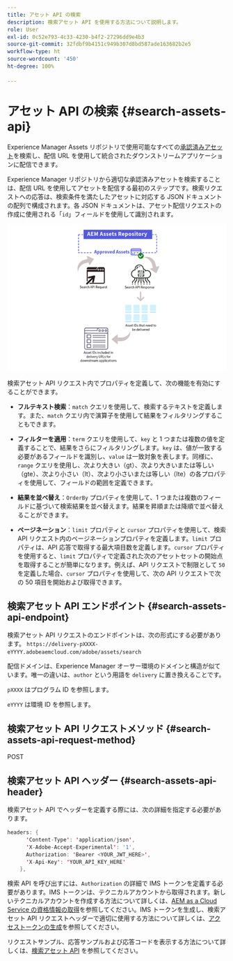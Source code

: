 ```yaml
---
title: アセット API の検索
description: 検索アセット API を使用する方法について説明します。
role: User
exl-id: 0c52e793-4c33-4230-b4f2-27296dd9e4b3
source-git-commit: 32fdbf9b4151c949b307d8bd587ade163682b2e5
workflow-type: ht
source-wordcount: '450'
ht-degree: 100%

---
```


# アセット API の検索 {#search-assets-api}

Experience Manager Assets リポジトリで使用可能なすべての[承認済みアセット](approve-assets.md)を検索し、配信 URL を使用して統合されたダウンストリームアプリケーションに配信できます。

Experience Manager リポジトリから適切な承認済みアセットを検索することは、配信 URL を使用してアセットを配信する最初のステップです。検索リクエストへの応答は、検索条件を満たしたアセットに対応する JSON ドキュメントの配列で構成されます。各 JSON ドキュメントは、アセット配信リクエストの作成に使用される「`id`」フィールドを使用して識別されます。

![直接バイナリアップロードプロトコルの概要](assets/search-assets-api-overview.png)

検索アセット API リクエスト内でプロパティを定義して、次の機能を有効にすることができます。

* **フルテキスト検索**：`match` クエリを使用して、検索するテキストを定義します。また、`match` クエリ内で演算子を使用して結果をフィルタリングすることもできます。

* **フィルターを適用**：`term` クエリを使用して、`key` と 1 つまたは複数の値を定義することで、結果をさらにフィルタリングします。`key` は、値が一致する必要があるフィールドを識別し、`value` は一致対象を表します。同様に、`range` クエリを使用し、次より大きい（gt）、次より大きいまたは等しい（gte）、次より小さい（lt）、次より小さいまたは等しい（lte）の各プロパティを使用して、フィールドの範囲を定義できます。

* **結果を並べ替え**：`OrderBy` プロパティを使用して、1 つまたは複数のフィールドに基づいて検索結果を並べ替えます。結果を昇順または降順で並べ替えることができます。

* **ページネーション**：`limit` プロパティと `cursor` プロパティを使用して、検索 API リクエスト内のページネーションプロパティを定義します。`limit` プロパティは、API 応答で取得する最大項目数を定義します。`cursor` プロパティを使用すると、`limit` プロパティで定義された次のアセットセットの開始点を取得することが簡単になります。例えば、API リクエストで制限として `50` を定義した場合、`cursor` プロパティを使用して、次の API リクエストで次の 50 項目を開始および取得できます。

## 検索アセット API エンドポイント {#search-assets-api-endpoint}

検索アセット API リクエストのエンドポイントは、次の形式にする必要があります。
`https://delivery-pXXXX-eYYYY.adobeaemcloud.com/adobe/assets/search`

配信ドメインは、Experience Manager オーサー環境のドメインと構造が似ています。唯一の違いは、`author` という用語を `delivery` に置き換えることです。

`pXXXX` はプログラム ID を参照します。

`eYYYY` は環境 ID を参照します。

## 検索アセット API リクエストメソッド {#search-assets-api-request-method}

POST

## 検索アセット API ヘッダー {#search-assets-api-header}

検索アセット API でヘッダーを定義する際には、次の詳細を指定する必要があります。

```java
headers: {
      'Content-Type': 'application/json',
      'X-Adobe-Accept-Experimental': '1',
      Authorization: 'Bearer <YOUR_JWT_HERE>',
      'X-Api-Key': 'YOUR_API_KEY_HERE'
    },
```

検索 API を呼び出すには、`Authorization` の詳細で IMS トークンを定義する必要があります。IMS トークンは、テクニカルアカウントから取得されます。新しいテクニカルアカウントを作成する方法について詳しくは、[AEM as a Cloud Service の資格情報の取得](https://experienceleague.adobe.com/docs/experience-manager-cloud-service/content/implementing/developing/generating-access-tokens-for-server-side-apis.html?lang=ja#fetch-the-aem-as-a-cloud-service-credentials)を参照してください。IMS トークンを生成し、検索アセット API リクエストヘッダーで適切に使用する方法について詳しくは、[アクセストークンの生成](https://experienceleague.adobe.com/docs/experience-manager-cloud-service/content/implementing/developing/generating-access-tokens-for-server-side-apis.html?lang=ja#generating-the-access-token)を参照してください。

リクエストサンプル、応答サンプルおよび応答コードを表示する方法について詳しくは、[検索アセット API](https://adobe-aem-assets-delivery-experimental.redoc.ly/#operation/search) を参照してください。
